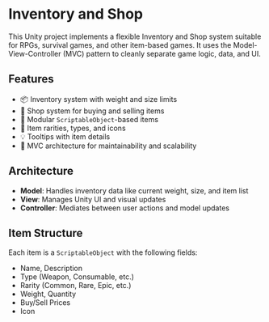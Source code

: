# Inventory and Shop

This Unity project implements a flexible Inventory and Shop system suitable for RPGs, survival games, and other item-based games. It uses the Model-View-Controller (MVC) pattern to cleanly separate game logic, data, and UI.

## Features

- 📦 Inventory system with weight and size limits
- 🛒 Shop system for buying and selling items
- 🧩 Modular `ScriptableObject`-based items
- 🎨 Item rarities, types, and icons
- 💡 Tooltips with item details
- 🧠 MVC architecture for maintainability and scalability

## Architecture

- **Model**: Handles inventory data like current weight, size, and item list
- **View**: Manages Unity UI and visual updates
- **Controller**: Mediates between user actions and model updates

## Item Structure

Each item is a `ScriptableObject` with the following fields:

- Name, Description
- Type (Weapon, Consumable, etc.)
- Rarity (Common, Rare, Epic, etc.)
- Weight, Quantity
- Buy/Sell Prices
- Icon